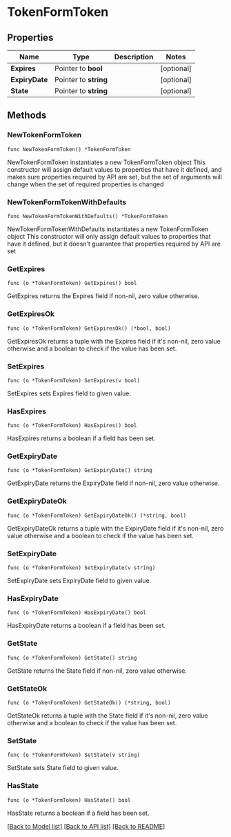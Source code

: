 # TokenFormToken

## Properties

Name | Type | Description | Notes
------------ | ------------- | ------------- | -------------
**Expires** | Pointer to **bool** |  | [optional] 
**ExpiryDate** | Pointer to **string** |  | [optional] 
**State** | Pointer to **string** |  | [optional] 

## Methods

### NewTokenFormToken

`func NewTokenFormToken() *TokenFormToken`

NewTokenFormToken instantiates a new TokenFormToken object
This constructor will assign default values to properties that have it defined,
and makes sure properties required by API are set, but the set of arguments
will change when the set of required properties is changed

### NewTokenFormTokenWithDefaults

`func NewTokenFormTokenWithDefaults() *TokenFormToken`

NewTokenFormTokenWithDefaults instantiates a new TokenFormToken object
This constructor will only assign default values to properties that have it defined,
but it doesn't guarantee that properties required by API are set

### GetExpires

`func (o *TokenFormToken) GetExpires() bool`

GetExpires returns the Expires field if non-nil, zero value otherwise.

### GetExpiresOk

`func (o *TokenFormToken) GetExpiresOk() (*bool, bool)`

GetExpiresOk returns a tuple with the Expires field if it's non-nil, zero value otherwise
and a boolean to check if the value has been set.

### SetExpires

`func (o *TokenFormToken) SetExpires(v bool)`

SetExpires sets Expires field to given value.

### HasExpires

`func (o *TokenFormToken) HasExpires() bool`

HasExpires returns a boolean if a field has been set.

### GetExpiryDate

`func (o *TokenFormToken) GetExpiryDate() string`

GetExpiryDate returns the ExpiryDate field if non-nil, zero value otherwise.

### GetExpiryDateOk

`func (o *TokenFormToken) GetExpiryDateOk() (*string, bool)`

GetExpiryDateOk returns a tuple with the ExpiryDate field if it's non-nil, zero value otherwise
and a boolean to check if the value has been set.

### SetExpiryDate

`func (o *TokenFormToken) SetExpiryDate(v string)`

SetExpiryDate sets ExpiryDate field to given value.

### HasExpiryDate

`func (o *TokenFormToken) HasExpiryDate() bool`

HasExpiryDate returns a boolean if a field has been set.

### GetState

`func (o *TokenFormToken) GetState() string`

GetState returns the State field if non-nil, zero value otherwise.

### GetStateOk

`func (o *TokenFormToken) GetStateOk() (*string, bool)`

GetStateOk returns a tuple with the State field if it's non-nil, zero value otherwise
and a boolean to check if the value has been set.

### SetState

`func (o *TokenFormToken) SetState(v string)`

SetState sets State field to given value.

### HasState

`func (o *TokenFormToken) HasState() bool`

HasState returns a boolean if a field has been set.


[[Back to Model list]](../README.md#documentation-for-models) [[Back to API list]](../README.md#documentation-for-api-endpoints) [[Back to README]](../README.md)


